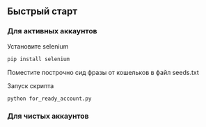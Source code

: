 ## Быстрый старт


### Для активных аккаунтов

Установите selenium

```python
pip install selenium
```

Поместите построчно сид фразы от кошельков в файл seeds.txt

Запуск скрипта

```python
python for_ready_account.py
```

### Для чистых аккаунтов
